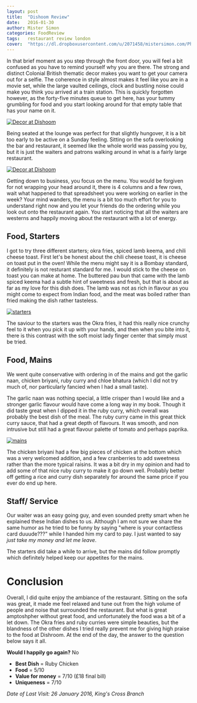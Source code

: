 ```yaml
---
layout: post
title:  "Dishoom Review"
date:   2016-01-30
author: Mister Simon
categories: FoodReview
tags:	restaurant review london
cover:  "https://dl.dropboxusercontent.com/u/2071458/mistersimon.com/Photos/Reviews/20160124_Dishoom_cover.jpg"
---
```


In that brief moment as you step through the front door, you will feel a bit confused as you have to remind yourself why you are there. The strong and distinct Colonial British thematic decor  makes you want to get your camera out for a selfie. The coherence in style almost makes it feel like you are in a movie set, while the large vaulted ceilings, clock and bustling noise could make you think you arrived at a train station. This is quickly forgotten however, as the forty-five minutes queue to get here, has your tummy grumbling for food and you start looking around for that empty table that has your name on it.

<a href="https://dl.dropboxusercontent.com/u/2071458/mistersimon.com/photos/reviews/20160124_dishoom_decor1.jpg" data-lightbox="decor" data-title="Decor at dishoom">
   <img src="https://dl.dropboxusercontent.com/u/2071458/mistersimon.com/photos/reviews/20160124_dishoom_decor1.jpg" title="Decor at dishoom" alt="Decor at Dishoom">
</a>


Being seated at the lounge was perfect for that slightly hungover, it is a bit too early to be active on a Sunday feeling. Sitting on the sofa overlooking the bar and restaurant, it seemed like the whole world was passing you by, but it is just the waiters and patrons walking around in what is a fairly large restaurant. 

<a href="https://dl.dropboxusercontent.com/u/2071458/mistersimon.com/photos/reviews/20160124_dishoom_decor2.jpg" data-lightbox="decor" data-title="Decor at dishoom">
   <img src="https://dl.dropboxusercontent.com/u/2071458/mistersimon.com/photos/reviews/20160124_dishoom_decor2.jpg" title="Decor at dishoom" alt="Decor at Dishoom">
</a>

Getting down to business, you focus on the menu. You would be forgiven for not wrapping your head around it, there is 4 columns and a few rows, wait what happened to that spreadsheet you were working on earlier in the week? Your mind wanders, the menu is a bit too much effort for you to understand right now and you let your friends do the ordering while you look out onto the restaurant again. You start noticing that all the waiters are westerns and happily moving about the restaurant with a lot of energy. 

## Food, Starters

I got to try three different starters; okra fries, spiced lamb keema, and chili cheese toast. First let's be honest about the chili cheese toast, it is cheese on toast put in the oven! While the menu might say it is a Bombay standard, it definitely is not resturant standard for me. I would stick to the cheese on toast you can make at home. The buttered pau bun that came with the lamb spiced keema had a subtle hint of sweetness and fresh, but that is about as far as my love for this dish does. The lamb was not as rich in flavour as you might come to expect from Indian food, and the meat was boiled rather than fried making the dish rather tasteless.

<a href="https://dl.dropboxusercontent.com/u/2071458/mistersimon.com/photos/reviews/20160124_dishoom_starters.jpg" data-lightbox="food" data-title="starters at dishoom">
   <img src="https://dl.dropboxusercontent.com/u/2071458/mistersimon.com/photos/reviews/20160124_dishoom_starters.jpg" title="starters at dishoom" alt="starters">
</a>

The saviour to the starters was the Okra fries, it had this really nice crunchy feel to it when you pick it up with your hands, and then when you bite into it, there is this contrast with the soft moist lady finger center that simply must be tried. 


## Food, Mains
We went quite conservative with ordering in of the mains and got the garlic naan, chicken briyani, ruby curry and chloe bhatura (which I did not try much of, nor particularly fancied when I had a small taste).

The garlic naan was nothing special, a little crisper than I would like and a stronger garlic flavour would have come a long way in my book. Though it did taste great when I dipped it in the ruby curry, which overall was probably the best dish of the meal. The ruby curry came in this great thick curry sauce, that had a great depth of flavours. It was smooth, and non intrusive but still had a great flavour palette of tomato and perhaps paprika.  


<a href="https://dl.dropboxusercontent.com/u/2071458/mistersimon.com/photos/reviews/20160124_dishoom_mains.jpg" data-lightbox="food" data-title="mains at dishoom">
   <img src="https://dl.dropboxusercontent.com/u/2071458/mistersimon.com/photos/reviews/20160124_dishoom_mains.jpg" title="mains at dishoom" alt="mains">
</a>

The chicken briyani had a few big pieces of chicken at the bottom which was a very welcomed addition, and a few cranberries to add sweetness rather than the more typical raisins. It was a bit dry in my opinion and had to add some of that nice ruby curry to make it go down well. Probably better off getting a rice and curry dish separately for around the same price if you ever do end up here. 

## Staff/ Service
Our waiter was an easy going guy, and even sounded pretty smart when he explained these Indian dishes to us. Although I am not sure we share the same humor as he tried to be funny by saying "where is your contactless card duuude???" while I handed him my card to pay. I just wanted to say _just take my money and let me leave_.

The starters did take a while to arrive, but the mains did follow promptly which definitely helped keep our appetites for the mains.

# Conclusion
Overall, I did quite enjoy the ambiance of the restaurant. Sitting on the sofa was great, it made me feel relaxed and tune out from the high volume of people and noise that surrounded the restaurant. But what is great amptoshpher without great food, and unfortunately the food was a bit of a let down. The Okra fries and ruby curries were simple beauties, but the blandness of the other dishes I tried really prevent me for giving high praise to the food at Dishroom. At the end of the day, the answer to the question below says it all. 

**Would I happily go again?** No

- **Best Dish** = Ruby Chicken
- **Food** = 5/10
- **Value for money** = 7/10 (£18 final bill)
- **Uniqueness** = 7/10
   
_Date of Last Visit: 26 January 2016, King's Cross Branch_